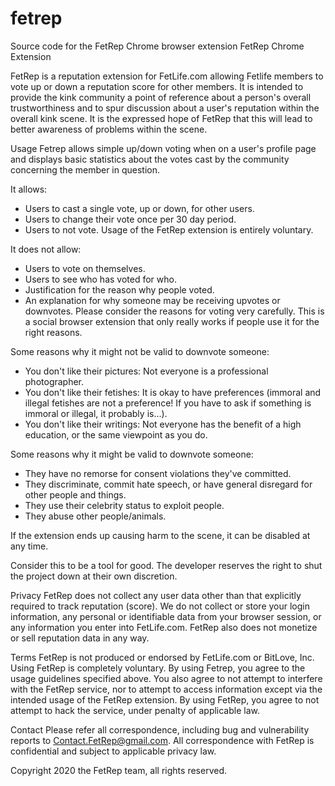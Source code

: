 # fetrep
Source code for the FetRep Chrome browser extension
FetRep Chrome Extension

FetRep is a reputation extension for FetLife.com allowing Fetlife members to vote up or down a reputation score for other members. It is intended to provide the kink community a point of reference about a person's overall trustworthiness and to spur discussion about a user's reputation within the overall kink scene. It is the expressed hope of FetRep that this will lead to better awareness of problems within the scene.

Usage
Fetrep allows simple up/down voting when on a user's profile page and displays basic statistics about the votes cast by the community concerning the member in question.

It allows:
* Users to cast a single vote, up or down, for other users.
* Users to change their vote once per 30 day period.
* Users to not vote. Usage of the FetRep extension is entirely voluntary.

It does not allow:
* Users to vote on themselves.
* Users to see who has voted for who.
* Justification for the reason why people voted.
* An explanation for why someone may be receiving upvotes or downvotes.
Please consider the reasons for voting very carefully. This is a social browser extension that only really works if people use it for the right reasons.

Some reasons why it might not be valid to downvote someone:
* You don't like their pictures: Not everyone is a professional photographer.
* You don't like their fetishes: It is okay to have preferences (immoral and illegal fetishes are not a preference! If you have to ask if something is immoral or illegal, it probably is...).
* You don't like their writings: Not everyone has the benefit of a high education, or the same viewpoint as you do.

Some reasons why it might be valid to downvote someone:
* They have no remorse for consent violations they've committed.
* They discriminate, commit hate speech, or have general disregard for other people and things.
* They use their celebrity status to exploit people.
* They abuse other people/animals.

If the extension ends up causing harm to the scene, it can be disabled at any time.

Consider this to be a tool for good. The developer reserves the right to shut the project down at their own discretion.

Privacy
FetRep does not collect any user data other than that explicitly required to track reputation (score). We do not collect or store your login information, any personal or identifiable data from your browser session, or any information you enter into FetLife.com. FetRep also does not monetize or sell reputation data in any way.

Terms
FetRep is not produced or endorsed by FetLife.com or BitLove, Inc. Using FetRep is completely voluntary. By using Fetrep, you agree to the usage guidelines specified above. You also agree to not attempt to interfere with the FetRep service, nor to attempt to access information except via the intended usage of the FetRep extension. By using FetRep, you agree to not attempt to hack the service, under penalty of applicable law.

Contact
Please refer all correspondence, including bug and vulnerability reports to Contact.FetRep@gmail.com. All correspondence with FetRep is confidential and subject to applicable privacy law.

Copyright 2020 the FetRep team, all rights reserved.
